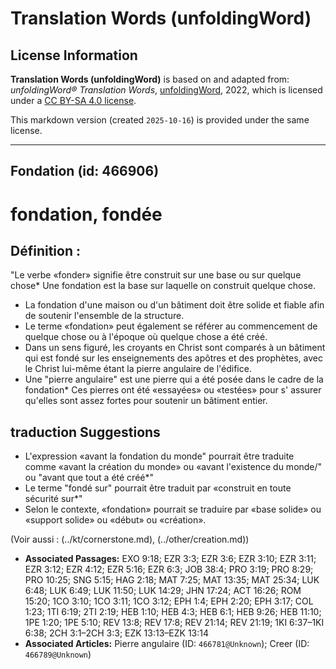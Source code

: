 # Translation Words (unfoldingWord)

## License Information

**Translation Words (unfoldingWord)** is based on and adapted from: _unfoldingWord® Translation Words_, [unfoldingWord](https://unfoldingword.org/utw), 2022, which is licensed under a [CC BY-SA 4.0 license](https://creativecommons.org/licenses/by-sa/4.0/legalcode.en).

This markdown version (created `2025-10-16`) is provided under the same license.



--------------------------------

## Fondation (id: 466906)

fondation, fondée
=================

Définition :
------------

"Le verbe «fonder» signifie être construit sur une base ou sur quelque chose\* Une fondation est la base sur laquelle on construit quelque chose.

* La fondation d'une maison ou d'un bâtiment doit être solide et fiable afin de soutenir l'ensemble de la structure.
* Le terme «fondation» peut également se référer au commencement de quelque chose ou à l'époque où quelque chose a été créé.
* Dans un sens figuré, les croyants en Christ sont comparés à un bâtiment qui est fondé sur les enseignements des apôtres et des prophètes, avec le Christ lui\-même étant la pierre angulaire de l'édifice.
* Une "pierre angulaire" est une pierre qui a été posée dans le cadre de la fondation\* Ces pierres ont été «essayées» ou «testées» pour s' assurer qu'elles sont assez fortes pour soutenir un bâtiment entier.

traduction Suggestions
----------------------

* L'expression «avant la fondation du monde" pourrait être traduite comme «avant la création du monde» ou «avant l'existence du monde/" ou "avant que tout a été créé\*"
* Le terme "fondé sur" pourrait être traduit par «construit en toute sécurité sur\*"
* Selon le contexte, «fondation» pourrait se traduire par «base solide» ou «support solide» ou «début» ou «création».

(Voir aussi : (../kt/cornerstone.md), (../other/creation.md))

* **Associated Passages:** EXO 9:18; EZR 3:3; EZR 3:6; EZR 3:10; EZR 3:11; EZR 3:12; EZR 4:12; EZR 5:16; EZR 6:3; JOB 38:4; PRO 3:19; PRO 8:29; PRO 10:25; SNG 5:15; HAG 2:18; MAT 7:25; MAT 13:35; MAT 25:34; LUK 6:48; LUK 6:49; LUK 11:50; LUK 14:29; JHN 17:24; ACT 16:26; ROM 15:20; 1CO 3:10; 1CO 3:11; 1CO 3:12; EPH 1:4; EPH 2:20; EPH 3:17; COL 1:23; 1TI 6:19; 2TI 2:19; HEB 1:10; HEB 4:3; HEB 6:1; HEB 9:26; HEB 11:10; 1PE 1:20; 1PE 5:10; REV 13:8; REV 17:8; REV 21:14; REV 21:19; 1KI 6:37–1KI 6:38; 2CH 3:1–2CH 3:3; EZK 13:13–EZK 13:14
* **Associated Articles:** Pierre angulaire (ID: `466781@Unknown`); Creer  (ID: `466789@Unknown`)

